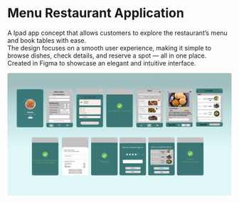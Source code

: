# Menu Restaurant Application

A Ipad app concept that allows customers to explore the restaurant’s menu and book tables with ease.  
The design focuses on a smooth user experience, making it simple to browse dishes, check details, and reserve a spot — all in one place.  
Created in Figma to showcase an elegant and intuitive interface.

![Menu Restaurant Application Cover](Menu%20Restaurant%20Application%20Cover%20.png)



